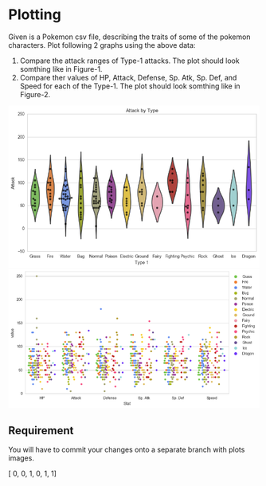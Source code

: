 # Plotting

Given is a Pokemon csv file, describing the traits of some of the pokemon characters. Plot following 2 graphs using the above data:

1. Compare the attack ranges of Type-1 attacks. The plot should look somthing like in Figure-1.
2. Compare ther values of HP, Attack, Defense, Sp. Atk, Sp. Def, and Speed for each of the Type-1. The plot should look somthing like in Figure-2.

![Figure - 1](Figure-1.png)
![Figure - 2](Figure-2.png)

## Requirement

You will have to commit your changes onto a separate branch with plots images.


[ 0, 0, 1, 0, 1, 1]